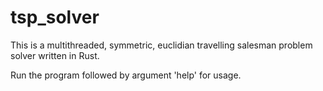 # tsp_solver

This is a multithreaded, symmetric, euclidian travelling salesman problem solver written in Rust.

Run the program followed by argument 'help' for usage.